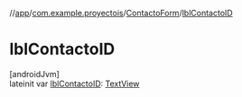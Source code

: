 //[app](../../../index.md)/[com.example.proyectois](../index.md)/[ContactoForm](index.md)/[lblContactoID](lbl-contacto-i-d.md)

# lblContactoID

[androidJvm]\
lateinit var [lblContactoID](lbl-contacto-i-d.md): [TextView](https://developer.android.com/reference/kotlin/android/widget/TextView.html)
